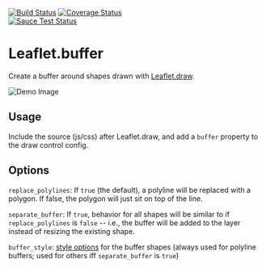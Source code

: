 [![Build Status](https://travis-ci.org/skeate/Leaflet.buffer.svg?branch=develop)](https://travis-ci.org/skeate/Leaflet.buffer)
[![Coverage Status](https://coveralls.io/repos/skeate/Leaflet.buffer/badge.png?branch=develop)](https://coveralls.io/r/skeate/Leaflet.buffer?branch=develop)  
[![Sauce Test Status](https://saucelabs.com/browser-matrix/skeate.svg)](https://saucelabs.com/u/skeate)

# Leaflet.buffer

Create a buffer around shapes drawn with
[Leaflet.draw](https://github.com/Leaflet/Leaflet.draw).

![Demo Image](http://i.imgur.com/FITcpas.gif)

## Usage

Include the source (js/css) after Leaflet.draw, and add a `buffer` property to
the draw control config.

## Options

`replace_polylines`: If `true` (the default), a polyline will be replaced with
                     a polygon. If false, the polygon will just sit on top of
                     the line.

`separate_buffer`: If `true`, behavior for all shapes will be similar to if
                   `replace_polylines` is `false` -- i.e., the buffer will be
                   added to the layer instead of resizing the existing shape.

`buffer_style`: [style options](http://leafletjs.com/reference.html#path) for
                the buffer shapes (always used for polyline buffers; used for
                others iff `separate_buffer` is `true`)
